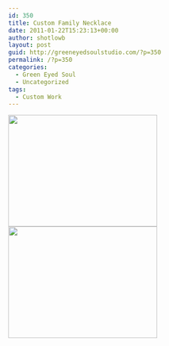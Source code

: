 ```yaml
---
id: 350
title: Custom Family Necklace
date: 2011-01-22T15:23:13+00:00
author: shotlowb
layout: post
guid: http://greeneyedsoulstudio.com/?p=350
permalink: /?p=350
categories:
  - Green Eyed Soul
  - Uncategorized
tags:
  - Custom Work
---
```

<a rel="attachment wp-att-351" href="http://greeneyedsoulstudio.com/green-eye-soul/custom-family-necklace/attachment/olympus-digital-camera-19/"><img class="alignnone size-medium wp-image-351" title="OLYMPUS DIGITAL CAMERA" src="http://greeneyedsoulstudio.com/wp-content/uploads/2011/01/P1060004-300x225.jpg" alt="" width="300" height="225" /></a><a rel="attachment wp-att-352" href="http://greeneyedsoulstudio.com/green-eye-soul/custom-family-necklace/attachment/olympus-digital-camera-20/"><img class="alignnone size-medium wp-image-352" title="OLYMPUS DIGITAL CAMERA" src="http://localhost:4567/wp-content/uploads/2011/01/P1060003-300x225.jpg" alt="" width="300" height="225" /></a>